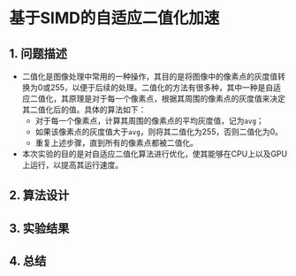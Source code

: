 # 基于SIMD的自适应二值化加速

## 1. 问题描述
+ 二值化是图像处理中常用的一种操作，其目的是将图像中的像素点的灰度值转换为0或255，以便于后续的处理。二值化的方法有很多种，其中一种是自适应二值化，其原理是对于每一个像素点，根据其周围的像素点的灰度值来决定其二值化后的值。具体的算法如下：
    + 对于每一个像素点，计算其周围的像素点的平均灰度值，记为`avg`；
    + 如果该像素点的灰度值大于`avg`，则将其二值化为255，否则二值化为0。
    + 重复上述步骤，直到所有的像素点都被二值化。
+ 本次实验的目的是对自适应二值化算法进行优化，使其能够在CPU上以及GPU上运行，以提高其运行速度。

## 2. 算法设计




## 3. 实验结果

## 4. 总结
